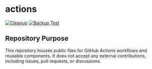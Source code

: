 # actions
[![Cleanup](https://github.com/BenjiThatFoxGuy/actions/actions/workflows/cleanup.yml/badge.svg)](https://github.com/BenjiThatFoxGuy/actions/actions/workflows/cleanup.yml)
[![Backup Test](https://github.com/BenjiThatFoxGuy/actions/actions/workflows/backup-test.yml/badge.svg)](https://github.com/BenjiThatFoxGuy/actions/actions/workflows/backup-test.yml)

## Repository Purpose

This repository houses public files for GitHub Actions workflows and reusable components. It does not accept any external contributions, including issues, pull requests, or discussions.
